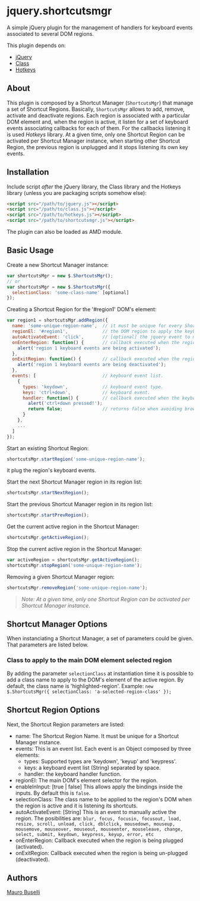 jquery.shortcutsmgr
===================

A simple jQuery plugin for the management of handlers for keyboard events associated to several DOM regions.

This plugin depends on:
* [jQuery](http://jquery.com)
* [Class](http://ejohn.org/blog/simple-javascript-inheritance/)
* [Hotkeys](https://github.com/jeresig/jquery.hotkeys)


## About

This plugin is composed by a Shortcut Manager (`ShortcutsMgr`) that manage a set of Shortcut Regions. Basically, `ShortcutsMgr` allows to add, remove, activate and deactivate regions. Each region is associated with a particular DOM element and, when the region is active, it listen for a set of keyboard events associating callbacks for each of them. For the callbacks listening it is used *Hotkeys* library. At a given time, only one Shortcut Region can be activated per Shortcut Manager instance, when starting other Shortcut Region, the previous region is unplugged and it stops listening its own key events.


## Installation

Include script *after* the jQuery library, the Class library and the Hotkeys library (unless you are packaging scripts somehow else):

```html
<script src="/path/to/jquery.js"></script>
<script src="/path/to/class.js"></script>
<script src="/path/to/hotkeys.js"></script>
<script src="/path/to/shortcutsmgr.js"></script>
```

The plugin can also be loaded as AMD module.


## Basic Usage

Create a new Shortcut Manager instance:

```javascript
var shortcutsMgr = new $.ShortcutsMgr();
// or
var shortcutsMgr = new $.ShortcutsMgr({
  selectionClass: 'some-class-name' [optional]
});
```

Creating a Shortcut Region for the '#region1' DOM's element:

```javascript
var region1 = shortcutsMgr.addRegion({
  name: 'some-unique-region-name',  // it must be unique for every Shortcut Manager instance.
  regionEl: '#region1',             // the DOM region to apply the keyboard bindings.
  autoActivateEvent: 'click',       // [optional] the jquery event to manually activates the region.
  onEnterRegion: function() {       // callback executed when the region is activated.
    alert('region 1 keyboard events are being activated');
  },
  onExitRegion: function() {        // callback executed when the region is deactivated.
    alert('region 1 keyboard events are being deactivated');
  },
  events: [                         // keyboard event list. 
    {
      types: 'keydown',             // keyboard event type.
      keys: 'ctrl+down',            // keyboard event.
      handler: function() {         // callback executed when the keyboard event is fired.
        alert('ctrl+down pressed!');
        return false;               // returns false when avoiding browser defaults.
      }
    },
    ...
  ]
});
```

Start an existing Shortcut Region:

```javascript
shortcutsMgr.startRegion('some-unique-region-name');
```
it plug the region's keyboard events.


Start the next Shortcut Manager region in its region list:

```javascript
shortcutsMgr.startNextRegion();
```

Start the previous Shortcut Manager region in its region list:

```javascript
shortcutsMgr.startPrevRegion();
```


Get the current active region in the Shortcut Manager:

```javascript
shortcutsMgr.getActiveRegion();
```


Stop the current active region in the Shortcut Manager:

```javascript
var activeRegion = shortcutsMgr.getActiveRegion();
shortcutsMgr.stopRegion('some-unique-region-name');
```


Removing a given Shortcut Manager region:

```javascript
shortcutsMgr.removeRegion('some-unique-region-name');
```


> *Note: At a given time, only one Shortcut Region can be activated per Shortcut Manager instance.*


## Shortcut Manager Options

When instanciating a Shortcut Manager, a set of parameters could be given. That parameters are listed below.

### Class to apply to the main DOM element selected region
By adding the parameter `selectionClass` at instantiation time it is possible to add a class name to apply to the DOM's element of the active region. By default, the class name is 'highlighted-region'.
Example: `new $.ShortcutsMgr({ selectionClass: 'a-selected-region-class' });`


## Shortcut Region Options
Next, the Shortcut Region parameters are listed:

* name: The Shortcut Region Name. It must be unique for a Shortcut Manager instance.
* events: This is an event list. Each event is an Object composed by three elements:
  + types: Supported types are 'keydown', 'keyup' and 'keypress'.
  + keys: a keyboard event list (String) separated by space.
  + handler: the keyboard handler function.
* regionEl: The main DOM's element selector for the region.
* enableInInput: [true | false] This allows apply the bindings inside the inputs. By default this is `false`.
* selectionClass: The class name to be applied to the region's DOM when the region is active and it is listening its shortcuts.
* autoActivateEvent: [String] This is an event to manually active the region. The posibilities are:
	 `blur, focus, focusin, focusout, load, resize, scroll, unload, click, dblclick, mousedown,
    mouseup, mousemove, mouseover, mouseout, mouseenter, mouseleave, change, select,
    submit, keydown, keypress, keyup, error, etc`
* onEnterRegion: Callback executed when the region is being plugged (activated).
* onExitRegion: Callback executed when the region is being un-plugged (deactivated).

## Authors

[Mauro Buselli](https://github.com/mauroBus)
